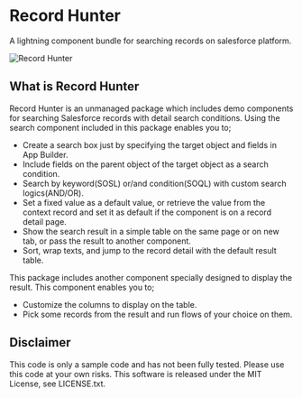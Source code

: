 # Record Hunter
A lightning component bundle for searching records on salesforce platform.

![Record Hunter](https://github.com/hrk623/record-hunter/blob/master/images/recordhunter.gif?raw=true)


## What is Record Hunter
Record Hunter is an unmanaged package which includes demo components for searching Salesforce records with detail search conditions. Using the search component included in this package enables you to;
- Create a search box just by specifying the target object and fields in App Builder.
- Include fields on the parent object of the target object as a search condition.
- Search by keyword(SOSL) or/and condition(SOQL) with custom search logics(AND/OR).
- Set a fixed value as a default value, or retrieve the value from the context record and set it as default if the component is on a record detail page.
- Show the search result in a simple table on the same page or on new tab, or pass the result to another component.
- Sort, wrap texts, and jump to the record detail with the default result table.

This package includes another component specially designed to display the result. This component enables you to;
- Customize the columns to display on the table.
- Pick some records from the result and run flows of your choice on them.


## Disclaimer
This code is only a sample code and has not been fully tested. Please use this code at your own risks.
This software is released under the MIT License, see LICENSE.txt.
